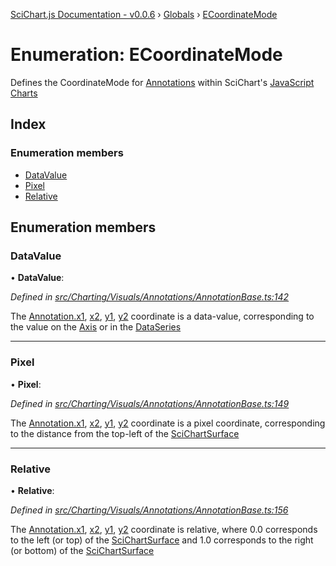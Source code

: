 [SciChart.js Documentation - v0.0.6](../README.md) › [Globals](../globals.md) › [ECoordinateMode](ecoordinatemode.md)

# Enumeration: ECoordinateMode

Defines the CoordinateMode for [Annotations](../classes/annotationbase.md) within SciChart's
[JavaScript Charts](https://www.scichart.com/javascript-chart-features)

## Index

### Enumeration members

* [DataValue](ecoordinatemode.md#datavalue)
* [Pixel](ecoordinatemode.md#pixel)
* [Relative](ecoordinatemode.md#relative)

## Enumeration members

###  DataValue

• **DataValue**:

*Defined in [src/Charting/Visuals/Annotations/AnnotationBase.ts:142](https://github.com/ABTSoftware/SciChart.Dev/blob/ff9f38d289/Web/src/SciChart/src/Charting/Visuals/Annotations/AnnotationBase.ts#L142)*

The [Annotation.x1](../classes/annotationbase.md#x1), [x2](../classes/annotationbase.md#x2),
[y1](../classes/annotationbase.md#y1), [y2](../classes/annotationbase.md#y2) coordinate is a data-value,
corresponding to the value on the [Axis](../classes/axisbase2d.md) or in the
[DataSeries](../interfaces/irenderableseries.md#dataseries)

___

###  Pixel

• **Pixel**:

*Defined in [src/Charting/Visuals/Annotations/AnnotationBase.ts:149](https://github.com/ABTSoftware/SciChart.Dev/blob/ff9f38d289/Web/src/SciChart/src/Charting/Visuals/Annotations/AnnotationBase.ts#L149)*

The [Annotation.x1](../classes/annotationbase.md#x1), [x2](../classes/annotationbase.md#x2),
[y1](../classes/annotationbase.md#y1), [y2](../classes/annotationbase.md#y2) coordinate is a pixel coordinate,
corresponding to the distance from the top-left of the
[SciChartSurface](../classes/scichartsurface.md)

___

###  Relative

• **Relative**:

*Defined in [src/Charting/Visuals/Annotations/AnnotationBase.ts:156](https://github.com/ABTSoftware/SciChart.Dev/blob/ff9f38d289/Web/src/SciChart/src/Charting/Visuals/Annotations/AnnotationBase.ts#L156)*

The [Annotation.x1](../classes/annotationbase.md#x1), [x2](../classes/annotationbase.md#x2),
[y1](../classes/annotationbase.md#y1), [y2](../classes/annotationbase.md#y2) coordinate is relative,
where 0.0 corresponds to the left (or top) of the [SciChartSurface](../classes/scichartsurface.md)
and 1.0 corresponds to the right (or bottom) of the [SciChartSurface](../classes/scichartsurface.md)
